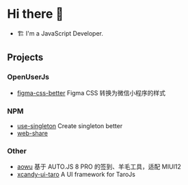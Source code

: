 # Hi there 👋

- :building_construction: I'm a JavaScript Developer.

## Projects

### OpenUserJs

- [figma-css-better](https://github.com/lbb00/figma-css-better) Figma CSS 转换为微信小程序的样式

### NPM

- [use-singleton](https://www.npmjs.com/package/use-singleton) Create singleton better
- [web-share]([https://www.npmjs.com/package/@climple/web-share)

### Other

- [aowu](https://github.com/lbb00/aowu) 基于 AUTO.JS 8 PRO 的签到、羊毛工具，适配 MIUI12
- [xcandy-ui-taro](https://github.com/xxxcandy/xcandy-ui-taro) A UI framework for TaroJs
